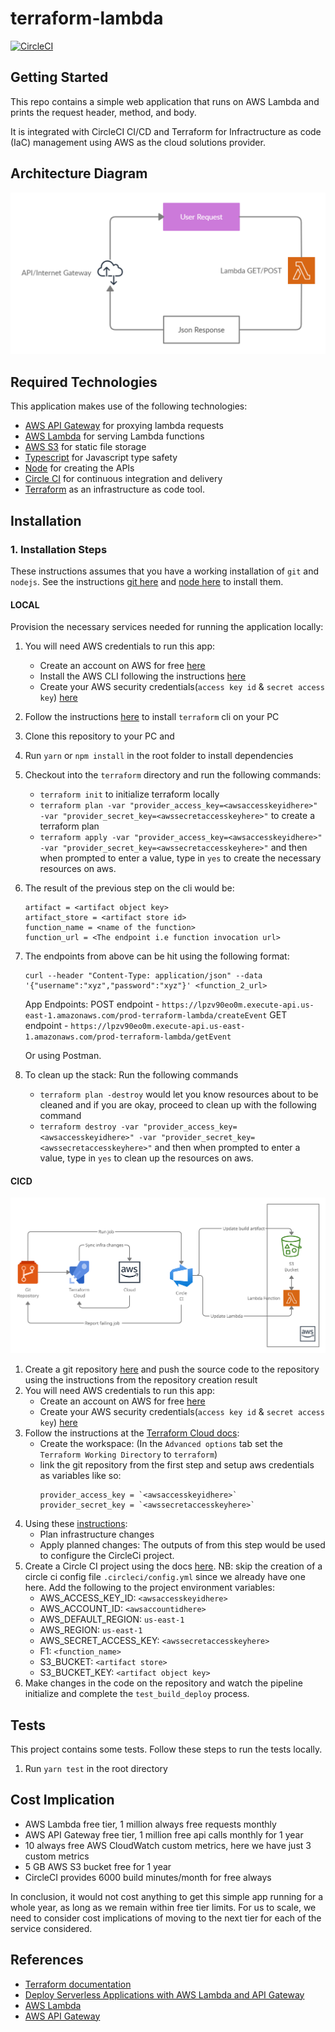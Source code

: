 # terraform-lambda

[![CircleCI](https://circleci.com/gh/GerrardE/terraform-lambda/tree/main.svg?style=svg)](https://circleci.com/gh/GerrardE/terraform-lambda/tree/main)

## Getting Started

This repo contains a simple web application that runs on AWS Lambda and prints the request header, method, and body. 

It is integrated with CircleCI CI/CD and Terraform for Infractructure as code (IaC) management using AWS as the cloud solutions provider.

## Architecture Diagram

![Architecture diagram](./docs/terraform-lambda-architecture.png)

## Required Technologies

This application makes use of the following technologies:

- [AWS API Gateway](https://console.aws.amazon.com/apigateway) for proxying lambda requests
- [AWS Lambda](https://console.aws.amazon.com/lambda) for serving Lambda functions
- [AWS S3](https://s3.console.aws.amazon.com/s3) for static file storage
- [Typescript](https://www.typescriptlang.org/) for Javascript type safety
- [Node](https://nodejs.org/) for creating the APIs
- [Circle CI](https://circleci.com/) for continuous integration and delivery
- [Terraform](https://www.terraform.io/) as an infrastructure as code tool.

## Installation

### 1. Installation Steps

These instructions assumes that you have a working installation of `git` and `nodejs`. See the instructions [git here](https://git-scm.com/book/en/v2/Getting-Started-Installing-Git) and [node here](https://nodejs.org/en/download/) to install them.

#### LOCAL

Provision the necessary services needed for running the application locally:

1. You will need AWS credentials to run this app:
      - Create an account on AWS for free [here](https://aws.amazon.com/free/)
      - Install the AWS CLI following the instructions [here](https://docs.aws.amazon.com/cli/latest/userguide/install-cliv2.html)
      - Create your AWS security credentials(`access key id` & `secret access key`) [here](https://console.aws.amazon.com/iam/home?#/security_credentials)
1. Follow the instructions [here](https://learn.hashicorp.com/tutorials/terraform/install-cli) to install `terraform` cli on your PC
1. Clone this repository to your PC and 
1. Run `yarn` or `npm install` in the root folder to install dependencies
1. Checkout into the `terraform` directory and run the following commands:
      - `terraform init` to initialize terraform locally
      - `terraform plan -var "provider_access_key=<awsaccesskeyidhere>" -var "provider_secret_key=<awssecretaccesskeyhere>"` to create a terraform plan
      - `terraform apply -var "provider_access_key=<awsaccesskeyidhere>" -var "provider_secret_key=<awssecretaccesskeyhere>"` and then when prompted to enter 
       a value, type in `yes` to create the necessary resources on aws.
1. The result of the previous step on the cli would be:

   ```
   artifact = <artifact object key>
   artifact_store = <artifact store id>
   function_name = <name of the function>
   function_url = <The endpoint i.e function invocation url>
   ```
1. The endpoints from above can be hit using the following format:

   ```
   curl --header "Content-Type: application/json" --data '{"username":"xyz","password":"xyz"}' <function_2_url>
   ```

   App Endpoints:
   POST endpoint - `https://lpzv90eo0m.execute-api.us-east-1.amazonaws.com/prod-terraform-lambda/createEvent`
   GET endpoint - `https://lpzv90eo0m.execute-api.us-east-1.amazonaws.com/prod-terraform-lambda/getEvent`

   Or using Postman.
1. To clean up the stack:
      Run the following commands 
      - `terraform plan -destroy` would let you know resources about to be cleaned and if you are okay, proceed to clean up with the following command
      - `terraform destroy -var "provider_access_key=<awsaccesskeyidhere>" -var "provider_secret_key=<awssecretaccesskeyhere>"` and then when prompted to enter 
       a value, type in `yes` to clean up the resources on aws.

#### CICD

![Cicd](./docs/terraform-lambda-cicd.png)

1. Create a git repository [here](https://github.com/new) and push the source code to the repository using the instructions from the repository creation result
1. You will need AWS credentials to run this app:
      - Create an account on AWS for free [here](https://aws.amazon.com/free/)
      - Create your AWS security credentials(`access key id` & `secret access key`) [here](https://console.aws.amazon.com/iam/home?#/security_credentials)
1. Follow the instructions at the [Terraform Cloud docs](https://learn.hashicorp.com/collections/terraform/cloud-get-started?utm_source=terraform_io): 
      - Create the workspace: (In the `Advanced options` tab set the `Terraform Working Directory` to `terraform`)
      - link the git repository from the first step and setup aws credentials as variables like so:
         ```
         provider_access_key = `<awsaccesskeyidhere>`
         provider_secret_key = `<awssecretaccesskeyhere>`
         ```
1. Using these [instructions](https://learn.hashicorp.com/tutorials/terraform/cloud-workspace-configure?in=terraform/cloud-get-started):
      - Plan infrastructure changes
      - Apply planned changes: The outputs of from this step would be used to configure the CircleCi project.
1. Create a Circle CI project using the docs [here](https://circleci.com/docs/2.0/getting-started/).
   NB: skip the creation of a circle ci config file `.circleci/config.yml` since we already have one here.
   Add the following to the project environment variables: 
      - AWS_ACCESS_KEY_ID: `<awsaccesskeyidhere>`
      - AWS_ACCOUNT_ID: `<awsaccountidhere>`
      - AWS_DEFAULT_REGION: `us-east-1`
      - AWS_REGION: `us-east-1`
      - AWS_SECRET_ACCESS_KEY: `<awssecretaccesskeyhere>`
      - F1: `<function_name>`
      - S3_BUCKET: `<artifact store>`
      - S3_BUCKET_KEY: `<artifact object key>`
1. Make changes in the code on the repository and watch the pipeline initialize and complete the `test_build_deploy` process.

## Tests

This project contains some tests. Follow these steps to run the tests locally.

1. Run `yarn test` in the root directory

## Cost Implication

- AWS Lambda free tier, 1 million always free requests monthly
- AWS API Gateway free tier, 1 million free api calls monthly for 1 year
- 10 always free AWS CloudWatch custom metrics, here we have just 3 custom metrics
- 5 GB AWS S3 bucket free for 1 year
- CircleCI provides 6000 build minutes/month for free always

In conclusion, it would not cost anything to get this simple app running for a whole year, as long as we remain within free tier limits.
For us to scale, we need to consider cost implications of moving to the next tier for each of the service considered.

## References

- [Terraform documentation](https://www.terraform.io/docs)
- [Deploy Serverless Applications with AWS Lambda and API Gateway](https://learn.hashicorp.com/tutorials/terraform/lambda-api-gateway)
- [AWS Lambda](https://docs.aws.amazon.com/lambda/?id=docs_gateway)
- [AWS API Gateway](https://docs.aws.amazon.com/apigateway/?id=docs_gateway)
